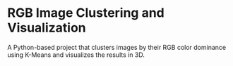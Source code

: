 # RGB Image Clustering and Visualization
 A Python-based project that clusters images by their RGB color dominance using K-Means and visualizes the results in 3D.
